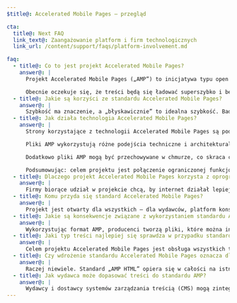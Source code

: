 ```yaml
---
$title@: Accelerated Mobile Pages – przegląd

cta:
  title@: Next FAQ
  link_text@: Zaangażowanie platform i firm technologicznych
  link_url: /content/support/faqs/platform-involvement.md

faq:
  - title@: Co to jest projekt Accelerated Mobile Pages?
    answer@: |
      Projekt Accelerated Mobile Pages („AMP”) to inicjatywa typu open source, która powstała w wyniku prowadzonej przez wydawców i firmy zorientowane na wykorzystanie nowych technologii dyskusji na temat potrzeby ulepszenia środowiska treści mobilnych. Z takiego rozwiązania skorzystaliby wszyscy – wydawcy, konsumenci, twórcy oraz użytkownicy.

      Obecnie oczekuje się, że treści będą się ładować superszybko i będą łatwe w obsłudze. W rzeczywistości treści ładują się nawet po kilka sekund lub nie ładują się do końca, ponieważ użytkownikowi nudzi się czekanie i zamyka stronę. Strony typu Accelerated Mobile Pages to strony internetowe zaprojektowane pod kątem praktycznie błyskawicznego wczytywania się – stanowią krok w stronę lepszego internetu mobilnego.
  - title@: Jakie są korzyści ze standardu Accelerated Mobile Pages?
    answer@: |
      Szybkość ma znaczenie, a „błyskawicznie” to idealna szybkość. Badania wykazały, że strony, które ładują się powoli, mają wyższy współczynnik odrzuceń. Format AMP podniesie atrakcyjność treści, zwiększając zaangażowanie użytkowników. Ale nie chodzi tylko o szybkość i efektywność. Chcemy również promować łatwiejszą dystrybucję treści. Dzięki temu wydawcy będą mogli lepiej wykorzystać potencjał internetu, by szybko prezentować treści w wybranych przez siebie miejscach (takich jak platformy i aplikacje) i zwiększać w ten sposób zyski z reklam i abonamentów.
  - title@: Jak działa technologia Accelerated Mobile Pages?
    answer@: |
      Strony korzystające z technologii Accelerated Mobile Pages są podobne do stron HTML. Odróżnia je jednak ograniczona liczba funkcji technicznych, definiowana i zarządzana przez charakterystykę standardu AMP typową dla oprogramowania open source. Tak jak zwykłe strony internetowe, strony w standardzie Accelerated Mobile Pages ładują się we wszystkich nowoczesnych przeglądarkach i komponentach WebView aplikacji.

      Pliki AMP wykorzystują różne podejścia techniczne i architekturalne, priorytetyzujące szybkość w celu zwiększenia komfortu użytkownika. Programiści AMP korzystają z bogatej, ciągle rosnącej biblioteki komponentów internetowych oferujących możliwość umieszczania na stronach obiektów multimedialnych, takich jak filmy, posty społecznościowe, reklamy czy elementy analityczne. Celem standardu nie jest ujednolicenie wyglądu prezentowanych treści, a utworzenie bardziej spójnej platformy technicznej umożliwiającej szybsze wczytywanie się stron.

      Dodatkowo pliki AMP mogą być przechowywane w chmurze, co skraca czas potrzebny na to, by treść dotarła do urządzenia użytkownika. Wykorzystując format AMP, producenci tworzą pliki, których treść mogą przechowywać inne firmy. Tego typu struktura umożliwia dalszą kontrolę nad treścią, jednak platformy są w stanie w łatwy sposób przechowywać treści w pamięci podręcznej lub je powielać w celu zapewnienia użytkownikom optymalnej szybkości. Pamięć podręczna Google jest dostępna bezpłatnie dla każdego, a wszystkie strony AMP można przechowywać w [pamięci podręcznej AMP Google](https://developers.google.com/amp/cache/). Inne firmy mogą również utworzyć własne pamięci podręczne AMP.

      Podsumowując: celem projektu jest połączenie ograniczonej funkcjonalności technicznej z systemem dystrybucyjnym opartym na pamięci podręcznej. Umożliwi to tworzenie lepiej działających stron, prowadząc do zwiększenia liczby odbiorców treści publikowanych przez wydawców.
  - title@: Dlaczego projekt Accelerated Mobile Pages korzysta z oprogramowania typu open source?
    answer@: |
      Firmy biorące udział w projekcie chcą, by internet działał lepiej dla wszystkich – nie tylko w przypadku jednej platformy, jednego zestawu technologii czy określonej grupy wydawców. Wykorzystanie oprogramowania typu open source umożliwia ludziom dzielenie się pomysłami i kodami, które usprawniają działanie internetu. Nasza podróż dopiero się rozpoczęła – teraz czekamy na przyłączenie się innych wydawców i firm technologicznych.
  - title@: Komu przyda się standard Accelerated Mobile Pages?
    answer@: |
      Projekt jest otwarty dla wszystkich – dla wydawców, platform konsumenckich i twórców treści. Aby się zorientować, które firmy i witryny korzystają ze standardu AMP, [przejdź tutaj](/who).
  - title@: Jakie są konsekwencje związane z wykorzystaniem standardu Accelerated Mobile Pages?
    answer@: |
      Wykorzystując format AMP, producenci tworzą pliki, które można indeksować i wyświetlać (zgodnie z protokołami wyłączenia w plikach robots.txt) i których treść mogą przechowywać inne firmy.
  - title@: Jaki typ treści najlepiej się sprawdza w przypadku standardu Accelerated Mobile Pages?
    answer@: |
      Celem projektu Accelerated Mobile Pages jest obsługa wszystkich treści wydawców, od wiadomości po filmy i od blogów po zdjęcia oraz GIFy.
  - title@: Czy wdrożenie standardu Accelerated Mobile Pages oznacza dla wydawców jakąś dodatkową pracę?
    answer@: |
      Raczej niewiele. Standard „AMP HTML” opiera się w całości na istniejących technologiach internetowych, zatem sam proces tworzenia stron odzwierciedla to, co i tak już wydawca robi. Wydawcy mogą się zapoznać z charakterystyką standardu AMP HTML w GitHubie. Osoby, które zajmują się tym na co dzień, nie poczują specjalnej różnicy.
  - title@: Jak wydawca może dopasować treści do standardu AMP?
    answer@: |
      Wydawcy i dostawcy systemów zarządzania treścią (CMS) mogą zintegrować własne systemy ze standardem AMP w celu generowania treści w odpowiedni sposób. Firma Automattic już opublikowała [wtyczkę WordPress AMP](https://wordpress.org/plugins/amp/) – mamy nadzieję, że wszystkie systemy zarządzania treścią będą niedługo obsługiwać strony AMP HTML.
---
```

